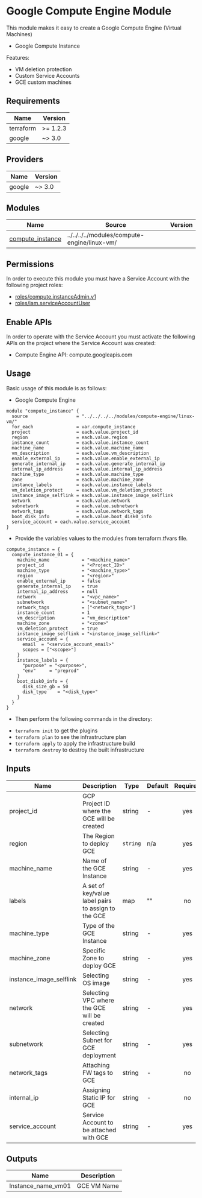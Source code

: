 # Google Compute Engine Module

This module makes it easy to create a Google Compute Engine (Virtual Machines)

- Google Compute Instance

Features:

- VM deletion protection
- Custom Service Accounts
- GCE custom machines

## Requirements

| Name | Version |
|------|---------|
| terraform | >= 1.2.3 |
| google | ~> 3.0 |

## Providers

| Name | Version |
|------|---------|
| google | ~> 3.0 |

## Modules

| Name | Source | Version |
|------|--------|---------|
| <a name="module_cloud_dns"></a> [compute_instance](#module\_cloud_dns_) | ../../../../modules/compute-engine/linux-vm/ |

## Permissions

In order to execute this module you must have a Service Account with the
following project roles:

- [roles/compute.instanceAdmin.v1](https://cloud.google.com/compute/docs/access/iam)
- [roles/iam.serviceAccountUser](https://cloud.google.com/compute/docs/access/iam)

## Enable APIs

In order to operate with the Service Account you must activate the following APIs on the project where the Service Account was created:

- Compute Engine API: compute.googleapis.com


## Usage

Basic usage of this module is as follows:


* Google Compute Engine

```hcl
module "compute_instance" {
  source                  = "../../../../modules/compute-engine/linux-vm/"
  for_each                = var.compute_instance
  project                 = each.value.project_id
  region                  = each.value.region
  instance_count          = each.value.instance_count
  machine_name            = each.value.machine_name
  vm_description          = each.value.vm_description
  enable_external_ip      = each.value.enable_external_ip
  generate_internal_ip    = each.value.generate_internal_ip
  internal_ip_address     = each.value.internal_ip_address
  machine_type            = each.value.machine_type
  zone                    = each.value.machine_zone
  instance_labels         = each.value.instance_labels
  vm_deletion_protect     = each.value.vm_deletion_protect
  instance_image_selflink = each.value.instance_image_selflink
  network                 = each.value.network
  subnetwork              = each.value.subnetwork
  network_tags            = each.value.network_tags
  boot_disk_info          = each.value.boot_disk0_info
  service_account = each.value.service_account
}

```

* Provide the variables values to the modules from terraform.tfvars file.

```hcl
compute_instance = {
  compute_instance_01 = {
    machine_name            = "<machine_name>"
    project_id              = "<Project_ID>"
    machine_type            = "<machine_type>"
    region                  = "<region>"
    enable_external_ip      = false
    generate_internal_ip    = true
    internal_ip_address     = null
    network                 = "<vpc_name>"
    subnetwork              = "<subnet_name>"
    network_tags            = ["<network_tags>"]
    instance_count          = 1
    vm_description          = "vm_description"
    machine_zone            = "<zone>"
    vm_deletion_protect     = true
    instance_image_selflink = "<instance_image_selflink>"
    service_account = {
      email  = "<service_account_email>"
      scopes = ["<scope>"]
    }
    instance_labels = {
      "purpose" = "<purpose>",
      "env"     = "preprod"
    }
    boot_disk0_info = {
      disk_size_gb = 50
      disk_type    = "<disk_type>"
    }
  }
}

```

* Then perform the following commands in the directory:

- `terraform init` to get the plugins
- `terraform plan` to see the infrastructure plan
- `terraform apply` to apply the infrastructure build
- `terraform destroy` to destroy the built infrastructure

## Inputs

| Name | Description | Type | Default | Required |
|------|-------------|------|---------|:--------:|
| project_id | GCP Project ID where the GCE will be created | string | - | yes |
| region | The Region to deploy GCE | `string` | n/a | yes |
| machine_name | Name of the GCE Instance | string | - | yes |
| labels | A set of key/value label pairs to assign to the GCE | map | "" | no |
| machine_type | Type of the GCE Instance | string | - | yes |
| machine_zone | Specific Zone to deploy GCE | string | - | yes |
| instance_image_selflink | Selecting OS image | string | - | yes |
| network | Selecting VPC where the GCE will be created | string | - | yes |
| subnetwork | Selecting Subnet for GCE deployment | string | - | yes |
| network_tags | Attaching FW tags to GCE | string | - | no |
| internal_ip | Assigning Static IP for GCE | string | - | no |
| service_account | Service Account to be attached with GCE | string | - | yes |

## Outputs

| Name | Description |
|------|-------------|
| Instance_name_vm01 | GCE VM Name | 
